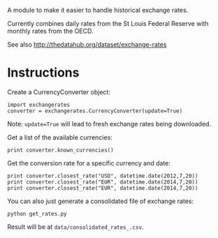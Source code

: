 A module to make it easier to handle historical exchange rates.

Currently combines daily rates from the St Louis Federal Reserve with monthly rates from the OECD.

See also <http://thedatahub.org/dataset/exchange-rates>

Instructions
============

Create a CurrencyConverter object:

    import exchangerates
    converter = exchangerates.CurrencyConverter(update=True)
    
Note: `update=True` will lead to fresh exchange rates being downloaded.

Get a list of the available currencies:

    print converter.known_currencies()
    
Get the conversion rate for a specific currency and date:
    
    print converter.closest_rate("USD", datetime.date(2012,7,20))
    print converter.closest_rate("EUR", datetime.date(2014,7,20))
    print converter.closest_rate("EUR", datetime.date(2014,7,20))

You can also just generate a consolidated file of exchange rates:

    python get_rates.py

Result will be at `data/consolidated_rates_.csv`.

